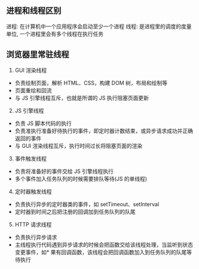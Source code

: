 ## 进程和线程区别
进程: 在计算机中一个应用程序会启动至少一个进程
线程: 是进程里的调度的度量单位, 一个进程里会有多个线程在执行任务

## 浏览器里常驻线程
1. GUI 渲染线程
* 负责绘制页面，解析 HTML、CSS，构建 DOM 树，布局和绘制等
* 页面重绘和回流
* 与 JS 引擎线程互斥，也就是所谓的 JS 执行阻塞页面更新
2. JS 引擎线程
* 负责 JS 脚本代码的执行
* 负责准执行准备好待执行的事件，即定时器计数结束，或异步请求成功并正确返回的事件
* 与 GUI 渲染线程互斥，执行时间过长将阻塞页面的渲染
3. 事件触发线程
* 负责将准备好的事件交给 JS 引擎线程执行
* 多个事件加入任务队列的时候需要排队等待(JS 的单线程)
4. 定时器触发线程
* 负责执行异步的定时器类的事件，如 setTimeout、setInterval
* 定时器到时间之后把注册的回调加到任务队列的队尾
5. HTTP 请求线程
* 负责执行异步请求
* 主线程执行代码遇到异步请求的时候会把函数交给该线程处理，当监听到状态变更事件，如* 果有回调函数，该线程会把回调函数加入到任务队列的队尾等待执行